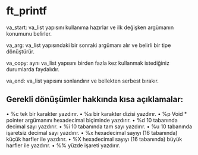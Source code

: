 # ft_printf

va_start: va_list yapısını kullanıma hazırlar ve ilk değişken argümanın konumunu belirler.

va_arg: va_list yapısındaki bir sonraki argümanı alır ve belirli bir tipe dönüştürür.

va_copy: aynı va_list yapısını birden fazla kez kullanmak istediğiniz durumlarda faydalıdır.

va_end: va_list yapısını sonlandırır ve bellekten serbest bırakır.

## Gerekli dönüşümler hakkında kısa açıklamalar:
• %c tek bir karakter yazdırır.
• %s bir karakter dizisi yazdırır.
• %p Void * pointer argümanını hexadecimal biçiminde yazdırır.
• %d 10 tabanında decimal sayı yazdırır.
• %i 10 tabanında tam sayı yazdırır.
• %u 10 tabanında işaretsiz decimal sayı yazdırır.
• %x hexadecimal sayıyı (16 tabanında) küçük harfler ile yazdırır.
• %X hexadecimal sayıyı (16 tabanında) büyük harfler ile yazdırır.
• %% yüzde işareti yazdırır.
